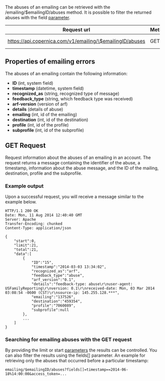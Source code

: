 The abuses of an emailing can be retrieved with the
/emailing/\$emailingID/abuses method. It is possible to filter the
returned abuses with the field
[parameter](./rest-api-parameters.md).

| Request url | Methods | Parameters |
| --- | --- | --- |
| https://api.copernica.com/v1/emailing/\$emailingID/abuses | GET | limit, start, fields[] |

Properties of emailing errors
-----------------------------

The abuses of an emailing contain the following information:

-   **ID** (int, system field)
-   **timestamp** (datetime, system field)
-   **recognized\_as** (string, recognized type of message)
-   **feedback\_type** (string, which feedback type was received)
-   **arf-version** (version of arf)
-   **details** (details of abuse)
-   **emailing** (int, id of the emailing)
-   **destination** (int, id of the destination)
-   **profile** (int, id of the profile)
-   **subprofile** (int, id of the subprofile)

GET Request
-----------

Request information about the abuses of an emailing in an account. The
request returns a message containing the identifier of the abuse, a
timestamp, information about the abuse message, and the ID of the
mailing, destination, profile and the subprofile.

### Example output

Upon a successful request, you will receive a message similar to the
example below.

```
HTTP/1.1 200 OK
Date: Mon, 11 Aug 2014 12:40:40 GMT 
Server: Apache 
Transfer-Encoding: chunked 
Content-Type: application/json 

{
    "start":0,
    "limit":21,
    "total":21,
    "data":[
        {
            "ID":"15",
            "timestamp":"2014-03-03 13:34:02",
            "recognized_as":"arf",
            "feedback_type":"abuse",
            "arf_version":"0.1",
            "details":"feedback-type: abuse\r\nuser-agent: USFamilyReporting\r\nversion: 0.1\r\nreceived-date: Mon, 03 Mar 2014 03:08:54 -0600 (CST)\r\nsource-ip: 145.255.128.***",
            "emailing":"137526",
            "destination":"459354",
            "profile":"7060089",
            "subprofile":null
        },
        ...
    ]
}
```

### Searching for emailing abuses with the GET request

By providing the limit or start
[parameters](./rest-api-parameters.md)
the results can be controlled. You can also filter the results using the
fields[] parameter. An example for retrieving only the abuses that
occurred before a particular timestamp:

```
emailing/$emailingID/abuses?fields[]=timestamp==2014-06-18%14:00:00&access_token=...
```
